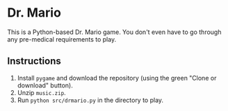 # Dr. Mario

This is a Python-based Dr. Mario game. You don't even have to go through any pre-medical requirements to play.

## Instructions

1. Install `pygame` and download the repository (using the green "Clone or download" button).
2. Unzip `music.zip`.
3. Run `python src/drmario.py` in the directory to play.

